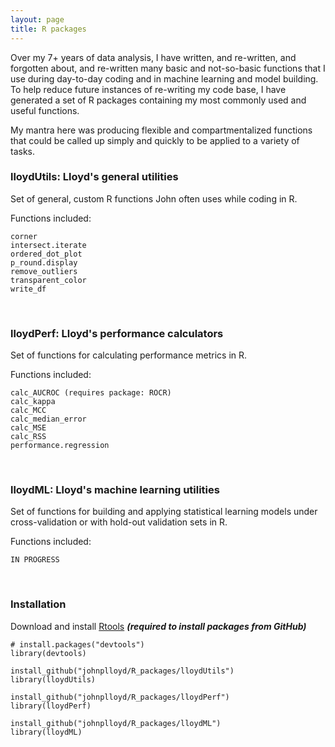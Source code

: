 ```yaml
---
layout: page
title: R packages
---
```


Over my 7+ years of data analysis, I have written, and re-written, and forgotten about, and re-written many basic and not-so-basic functions that I use during day-to-day coding and in machine learning and model building. To help reduce future instances of re-writing my code base, I have generated a set of R packages containing my most commonly used and useful functions.

My mantra here was producing flexible and compartmentalized functions that could be called up simply and quickly to be applied to a variety of tasks.
&nbsp;
### lloydUtils: Lloyd's general utilities

Set of general, custom R functions John often uses while coding in R.

Functions included:
```
corner
intersect.iterate
ordered_dot_plot
p_round.display
remove_outliers
transparent_color
write_df
```
&nbsp;
### lloydPerf: Lloyd's performance calculators

Set of functions for calculating performance metrics in R.

Functions included:
```
calc_AUCROC (requires package: ROCR)
calc_kappa
calc_MCC
calc_median_error
calc_MSE
calc_RSS
performance.regression
```
&nbsp;
### lloydML: Lloyd's machine learning utilities

Set of functions for building and applying statistical learning models under cross-validation or with hold-out validation sets in R.

Functions included:
```
IN PROGRESS
```
&nbsp;
### Installation

Download and install [Rtools](https://cran.r-project.org/bin/windows/Rtools/) ***(required to install packages from GitHub)***

```
# install.packages("devtools")
library(devtools)

install_github("johnplloyd/R_packages/lloydUtils")
library(lloydUtils)

install_github("johnplloyd/R_packages/lloydPerf")
library(lloydPerf)

install_github("johnplloyd/R_packages/lloydML")
library(lloydML)
```
&nbsp;
